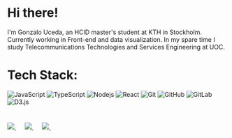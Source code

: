 # Hi there!
 
I'm Gonzalo Uceda, an HCID master's student at KTH in Stockholm. Currently working in Front-end and data visualization. In my spare time I study Telecommunications Technologies and Services Engineering at UOC. 

# Tech Stack:

![JavaScript](https://img.shields.io/badge/-JavaScript-gray?style=flat-square&logo=javascript)
![TypeScript](https://img.shields.io/badge/-TypeScript-gray?style=flat-square&logo=typescript)
![Nodejs](https://img.shields.io/badge/-Nodejs-gray?style=flat-square&logo=Node.js)
![React](https://img.shields.io/badge/-React-gray?style=flat-square&logo=react)
![Git](https://img.shields.io/badge/-Git-gray?style=flat-square&logo=git) 
![GitHub](https://img.shields.io/badge/-GitHub-grey?style=flat-square&logo=github)
![GitLab](https://img.shields.io/badge/-GitLab-gray?style=flat-square&logo=gitlab)
![D3.js](https://img.shields.io/badge/-D3.js-gray?style=flat-square&logo=D3.js)

# 
<p>
    <a
      target="_blank"
      href="https://www.linkedin.com/in/gonzalo-uceda/"
      >
        <img
          src="https://img.shields.io/badge/linkedin-%230077B5.svg?&style=for-the-badge&logo=linkedin&logoColor=white"
        />
    </a>
    &nbsp;&nbsp;&nbsp;&nbsp;
    <a
      href="mailto:gon_u@hotmail.com"
    >
      <img src="https://img.shields.io/badge/Email-%23D14836.svg?&style=for-the-badge&logo=gmail&logoColor=white" />
    </a>
    &nbsp;&nbsp;&nbsp;&nbsp;
    <a
      target="_blank"
      href="https://medium.com/@gonzaloucedacastro"
    >
      <img
        src="https://img.shields.io/badge/medium-gray.svg?&style=for-the-badge&logo=medium&logoColor=white"
      />
    </a>&nbsp;&nbsp;&nbsp;&nbsp;
</p>
